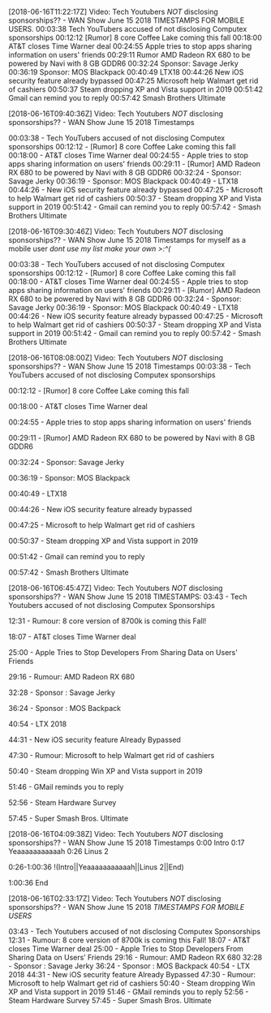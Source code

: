 [2018-06-16T11:22:17Z] Video: Tech Youtubers *NOT* disclosing sponsorships?? - WAN Show June 15 2018 
TIMESTAMPS FOR MOBILE USERS. 
00:03:38 Tech YouTubers accused of not disclosing Computex sponsorships 
00:12:12 [Rumor] 8 core Coffee Lake coming this fall 
00:18:00 AT&T closes Time Warner deal 
00:24:55 Apple tries to stop apps sharing information on users' friends 
00:29:11 Rumor AMD Radeon RX 680 to be powered by Navi with 8 GB GDDR6 
00:32:24 Sponsor: Savage Jerky 
00:36:19 Sponsor: MOS Blackpack 
00:40:49 LTX18 
00:44:26 New iOS security feature already bypassed 
00:47:25 Microsoft help Walmart get rid of cashiers 
00:50:37 Steam dropping XP and Vista support in 2019 
00:51:42 Gmail can remind you to reply 
00:57:42 Smash Brothers Ultimate

[2018-06-16T09:40:36Z] Video: Tech Youtubers *NOT* disclosing sponsorships?? - WAN Show June 15 2018 
Timestamps

00:03:38 - Tech YouTubers accused of not disclosing Computex sponsorships
00:12:12 - [Rumor] 8 core Coffee Lake coming this fall
00:18:00 - AT&T closes Time Warner deal
00:24:55 - Apple tries to stop apps sharing information on users' friends
00:29:11 - [Rumor] AMD Radeon RX 680 to be powered by Navi with 8 GB GDDR6
00:32:24 - Sponsor: Savage Jerky
00:36:19 - Sponsor: MOS Blackpack
00:40:49 - LTX18
00:44:26 - New iOS security feature already bypassed
00:47:25 - Microsoft to help Walmart get rid of cashiers
00:50:37 - Steam dropping XP and Vista support in 2019
00:51:42 - Gmail can remind you to reply
00:57:42 - Smash Brothers Ultimate

[2018-06-16T09:30:46Z] Video: Tech Youtubers *NOT* disclosing sponsorships?? - WAN Show June 15 2018 
Timestamps for myself as a mobile user 
*dont use my list make your own >:^(*

00:03:38 - Tech YouTubers accused of not disclosing Computex sponsorships
00:12:12 - [Rumor] 8 core Coffee Lake coming this fall
00:18:00 - AT&T closes Time Warner deal
00:24:55 - Apple tries to stop apps sharing information on users' friends
00:29:11 - [Rumor] AMD Radeon RX 680 to be powered by Navi with 8 GB GDDR6
00:32:24 - Sponsor: Savage Jerky
00:36:19 - Sponsor: MOS Blackpack
00:40:49 - LTX18
00:44:26 - New iOS security feature already bypassed
00:47:25 - Microsoft to help Walmart get rid of cashiers
00:50:37 - Steam dropping XP and Vista support in 2019
00:51:42 - Gmail can remind you to reply
00:57:42 - Smash Brothers Ultimate

[2018-06-16T08:08:00Z] Video: Tech Youtubers *NOT* disclosing sponsorships?? - WAN Show June 15 2018 
Timestamps
00:03:38 - Tech YouTubers accused of not disclosing Computex sponsorships
00:12:12 - [Rumor] 8 core Coffee Lake coming this fall
00:18:00 - AT&T closes Time Warner deal
00:24:55 - Apple tries to stop apps sharing information on users' friends
00:29:11 - [Rumor] AMD Radeon RX 680 to be powered by Navi with 8 GB GDDR6
00:32:24 - Sponsor: Savage Jerky
00:36:19 - Sponsor: MOS Blackpack
00:40:49 - LTX18
00:44:26 - New iOS security feature already bypassed
00:47:25 - Microsoft to help Walmart get rid of cashiers
00:50:37 - Steam dropping XP and Vista support in 2019
00:51:42 - Gmail can remind you to reply
00:57:42 - Smash Brothers Ultimate

[2018-06-16T06:45:47Z] Video: Tech Youtubers *NOT* disclosing sponsorships?? - WAN Show June 15 2018 
TIMESTAMPS:
03:43 - Tech Youtubers accused of not disclosing Computex Sponsorships
12:31 - Rumour: 8 core version of 8700k is coming this Fall!
18:07 - AT&T closes Time Warner deal
25:00 - Apple Tries to Stop Developers From Sharing Data on Users’ Friends
29:16 - Rumour: AMD Radeon RX 680
32:28 - Sponsor : Savage Jerky
36:24 - Sponsor : MOS Backpack
40:54 - LTX 2018
44:31 - New iOS security feature Already Bypassed
47:30 - Rumour: Microsoft to help Walmart get rid of cashiers
50:40 - Steam dropping Win XP and Vista support in 2019
51:46 - GMail reminds you to reply
52:56 - Steam Hardware Survey
57:45 - Super Smash Bros. Ultimate

[2018-06-16T04:09:38Z] Video: Tech Youtubers *NOT* disclosing sponsorships?? - WAN Show June 15 2018 
Timestamps
0:00 Intro
0:17 Yeaaaaaaaaaaah
0:26 Linus 2



0:26-1:00:36 !(Intro||Yeaaaaaaaaaaah||Linus 2||End)



1:00:36 End

[2018-06-16T02:33:17Z] Video: Tech Youtubers *NOT* disclosing sponsorships?? - WAN Show June 15 2018 
*TIMESTAMPS FOR MOBILE USERS*

03:43 - Tech Youtubers accused of not disclosing Computex Sponsorships
12:31 - Rumour: 8 core version of 8700k is coming this Fall!
18:07 - AT&T closes Time Warner deal
25:00 - Apple Tries to Stop Developers From Sharing Data on Users’ Friends
29:16 - Rumour: AMD Radeon RX 680
32:28 - Sponsor : Savage Jerky
36:24 - Sponsor : MOS Backpack
40:54 - LTX 2018
44:31 - New iOS security feature Already Bypassed
47:30 - Rumour: Microsoft to help Walmart get rid of cashiers
50:40 - Steam dropping Win XP and Vista support in 2019
51:46 - GMail reminds you to reply
52:56 - Steam Hardware Survey
57:45 - Super Smash Bros. Ultimate

